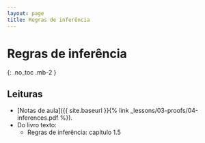 ```yaml
---
layout: page
title: Regras de inferência
---
```


# Regras de inferência
{: .no_toc .mb-2 }

## Leituras

- [Notas de aula]({{ site.baseurl }}{% link _lessons/03-proofs/04-inferences.pdf %}).
- Do livro texto:
  - Regras de inferência: capítulo 1.5
